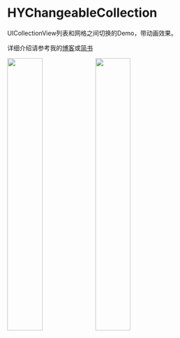 # HYChangeableCollection
UICollectionView列表和网格之间切换的Demo，带动画效果。

详细介绍请参考我的[博客](https://www.hlzhy.com/?p=57)或[简书](https://www.jianshu.com/p/443b73f72702)

<img src="https://github.com/Hank-Zhong/HYChangeableCollection/blob/master/切换动画.gif" width="40%" height="40%"><img src="https://github.com/Hank-Zhong/HYChangeableCollection/blob/master/动画慢放.gif" width="40%" height="40%">
